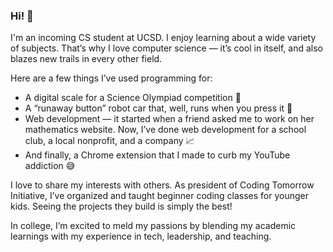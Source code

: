### Hi! 👋
I'm an incoming CS student at UCSD. I enjoy learning about a wide variety of subjects. That’s why I love computer science — it’s cool in itself, and also blazes new trails in every other field. 

Here are a few things I’ve used programming for:
* A digital scale for a Science Olympiad competition 🧪
* A “runaway button” robot car that, well, runs when you press it 🚗
* Web development — it started when a friend asked me to work on her mathematics website. Now, I’ve done web development for a school club, a local nonprofit, and a company 📈
* And finally, a Chrome extension that I made to curb my YouTube addiction 😅

I love to share my interests with others. As president of Coding Tomorrow Initiative, I’ve organized and taught beginner coding classes for younger kids. Seeing the projects they build is simply the best!

In college, I’m excited to meld my passions by blending my academic learnings with my experience in tech, leadership, and teaching.
